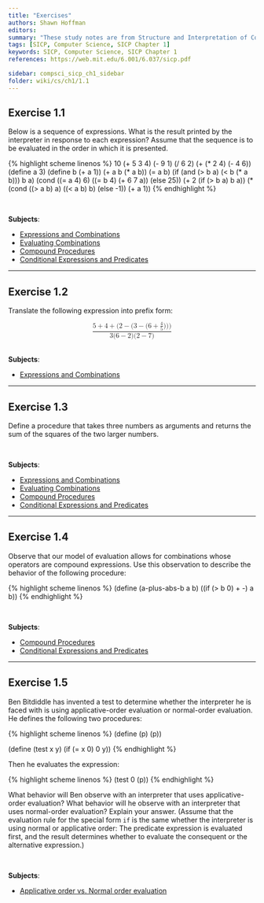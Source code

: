 ```yaml
---
title: "Exercises"
authors: Shawn Hoffman
editors: 
summary: "These study notes are from Structure and Interpretation of Computer Programs - 2nd Edition (MIT Electrical Engineering and Computer Science) by Abelson, H. and Sussman, G."
tags: [SICP, Computer Science, SICP Chapter 1]
keywords: SICP, Computer Science, SICP Chapter 1
references: https://web.mit.edu/6.001/6.037/sicp.pdf

sidebar: compsci_sicp_ch1_sidebar
folder: wiki/cs/ch1/1.1
---
```


## Exercise 1.1

Below is a sequence of expressions. What is the result printed by the interpreter in response to each expression? Assume that the sequence is to be evaluated in the order in which it is presented.

{% highlight scheme linenos %}
10
(+ 5 3 4)
(- 9 1)
(/ 6 2)
(+ (* 2 4) (- 4 6))
(define a 3)
(define b (+ a 1))
(+ a b (* a b))
(= a b)
(if (and (> b a) (< b (* a b)))
    b
    a)
(cond ((= a 4) 6)
      ((= b 4) (+ 6 7 a))
      (else 25))
(+ 2 (if (> b a) b a))
(* (cond ((> a b) a)
         ((< a b) b)
         (else -1))
   (+ a 1))
{% endhighlight %}

<br>

**Subjects**:

- [Expressions and Combinations](/wiki/cs/sicp/ch1/1.1/expressions_and_combinations/)
- [Evaluating Combinations](/wiki/cs/sicp/ch1/1.1/evaluating_combinations/)
- [Compound Procedures](/wiki/cs/sicp/ch1/1.1/compound_procedures/)
- [Conditional Expressions and Predicates](/wiki/cs/sicp/ch1/1.1/conditional_expressions_and_predicates/)

---

## Exercise 1.2

Translate the following expression into prefix form:

<math xmlns="http://www.w3.org/1998/Math/MathML" display="block">
  <mrow class="MJX-TeXAtom-ORD">
    <mfrac>
      <mrow>
        <mn>5</mn>
        <mo>+</mo>
        <mn>4</mn>
        <mo>+</mo>
        <mo stretchy="false">(</mo>
        <mn>2</mn>
        <mo>&#x2212;<!-- − --></mo>
        <mo stretchy="false">(</mo>
        <mn>3</mn>
        <mo>&#x2212;<!-- − --></mo>
        <mo stretchy="false">(</mo>
        <mn>6</mn>
        <mo>+</mo>
        <mfrac>
          <mn>4</mn>
          <mn>5</mn>
        </mfrac>
        <mo stretchy="false">)</mo>
        <mo stretchy="false">)</mo>
        <mo stretchy="false">)</mo>
      </mrow>
      <mrow>
        <mn>3</mn>
        <mo stretchy="false">(</mo>
        <mn>6</mn>
        <mo>&#x2212;<!-- − --></mo>
        <mn>2</mn>
        <mo stretchy="false">)</mo>
        <mo stretchy="false">(</mo>
        <mn>2</mn>
        <mo>&#x2212;<!-- − --></mo>
        <mn>7</mn>
        <mo stretchy="false">)</mo>
      </mrow>
    </mfrac>
  </mrow>
</math>

<br>

**Subjects**:

- [Expressions and Combinations](/wiki/cs/sicp/ch1/1.1/expressions_and_combinations/)

---

## Exercise 1.3

Define a procedure that takes three numbers as arguments and returns the sum of the squares of the two larger numbers.

<br>

**Subjects**:

- [Expressions and Combinations](/wiki/cs/sicp/ch1/1.1/expressions_and_combinations/)
- [Evaluating Combinations](/wiki/cs/sicp/ch1/1.1/evaluating_combinations/)
- [Compound Procedures](/wiki/cs/sicp/ch1/1.1/compound_procedures/)
- [Conditional Expressions and Predicates](/wiki/cs/sicp/ch1/1.1/conditional_expressions_and_predicates/)

---

## Exercise 1.4

Observe that our model of evaluation allows for combinations whose operators are compound expressions. Use this observation to describe the behavior of the following procedure:

{% highlight scheme linenos %}
(define (a-plus-abs-b a b)
    ((if (> b 0) + -) a b))
{% endhighlight %}

<br>

**Subjects**:

- [Compound Procedures](/wiki/cs/sicp/ch1/1.1/compound_procedures/)
- [Conditional Expressions and Predicates](/wiki/cs/sicp/ch1/1.1/conditional_expressions_and_predicates/)

---

## Exercise 1.5

Ben Bitdiddle has invented a test to determine whether the interpreter he is faced with is  using applicative-order evaluation or normal-order evaluation. He defines the following two procedures:

{% highlight scheme linenos %}
(define (p) (p))

(define (test x y)
(if (= x 0)
    0
    y))
{% endhighlight %}

Then he evaluates the expression:

{% highlight scheme linenos %}
(test 0 (p))
{% endhighlight %}

What behavior will Ben observe with an interpreter that uses applicative-order evaluation? What behavior will he observe with an interpreter that uses normal-order evaluation? Explain your answer. (Assume that the evaluation rule for the special form `if` is the same whether the interpreter is using normal or applicative order: The predicate expression is evaluated first, and the result determines whether to evaluate  the consequent or the alternative expression.)

<br>

**Subjects**:

- [Applicative order vs. Normal order evaluation](/wiki/cs/sicp/ch1/1.1/the_substitution_model/#applicative-order-vs-normal-order)
